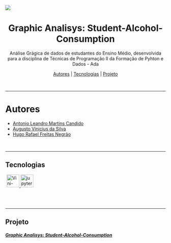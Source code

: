 

<p>
    <img src="https://banyantreatmentcenter.com/wp-content/uploads/2018/10/alcohol-1200x480.jpg"/>
</p>

<h1 align="center"> Graphic Analisys: Student-Alcohol-Consumption </h1>

<p align="center">Análise Grágica de dados de estudantes do Ensino Médio, desenvolvida para a disciplina de Técnicas de Programação II da Formação de Pyhton e Dados - Ada<p>
<p align="center">
    <a href="##Autores">Autores</a> |
    <a href="##Tecnologias">Tecnologias</a> |
    <a href="##Projeto">Projeto</a> 
</p>
<br>

---

# Autores

- [Antonio Leandro Martins Candido](https://github.com/antoniolmcandido)
- [Augusto Vinicius da Silva](https://github.com/Vinicius999)
- [Hugo Rafael Freitas Negrão](https://github.com/hugonegrao) 

<br>

---

## Tecnologias

<p style='margin: 16px 4px 32px;'>
    <a href="https://www.python.org/" target="_blank" rel="noreferrer">
        <img src="https://cdn.jsdelivr.net/gh/devicons/devicon/icons/python/python-original.svg" alt="Vini-python" width="40" height="40" />
    </a>
	<a href="https://jupyter.org/" target="_blank" rel="noreferrer">
        <img src="https://cdn.jsdelivr.net/gh/devicons/devicon/icons/jupyter/jupyter-original-wordmark.svg" alt="jupyter" width="40" height="40" />
    </a>
</p>

<br>

---

## Projeto

<div>
   <a href="https://github.com/Vinicius999/EDA-IMDb-Top1000-Films/blob/main/Projeto_TopFilmes.ipynb">
        <h5>
            Graphic Analisys: Student-Alcohol-Consumption
        </h5>
    </a> 
</div>

